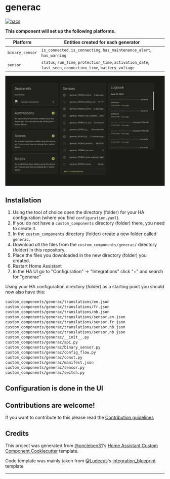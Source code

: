 # generac

[![hacs][hacsbadge]][hacs]

**This component will set up the following platforms.**

| Platform        | Entities created for each generator                                                                           |
| --------------- | ------------------------------------------------------------------------------------------------------------- |
| `binary_sensor` | `is_connected`, `is_connecting`, `has_maintenance_alert`, `has_warning`                                       |
| `sensor`        | `status`, `run_time`, `protection_time`, `activation_date`, `last_seen`, `connection_time`, `battery_voltage` |

![example][exampleimg]

## Installation

1. Using the tool of choice open the directory (folder) for your HA configuration (where you find `configuration.yaml`).
2. If you do not have a `custom_components` directory (folder) there, you need to create it.
3. In the `custom_components` directory (folder) create a new folder called `generac`.
4. Download _all_ the files from the `custom_components/generac/` directory (folder) in this repository.
5. Place the files you downloaded in the new directory (folder) you created.
6. Restart Home Assistant
7. In the HA UI go to "Configuration" -> "Integrations" click "+" and search for "generac"

Using your HA configuration directory (folder) as a starting point you should now also have this:

```text
custom_components/generac/translations/en.json
custom_components/generac/translations/fr.json
custom_components/generac/translations/nb.json
custom_components/generac/translations/sensor.en.json
custom_components/generac/translations/sensor.fr.json
custom_components/generac/translations/sensor.nb.json
custom_components/generac/translations/sensor.nb.json
custom_components/generac/__init__.py
custom_components/generac/api.py
custom_components/generac/binary_sensor.py
custom_components/generac/config_flow.py
custom_components/generac/const.py
custom_components/generac/manifest.json
custom_components/generac/sensor.py
custom_components/generac/switch.py
```

## Configuration is done in the UI

<!---->

## Contributions are welcome!

If you want to contribute to this please read the [Contribution guidelines](CONTRIBUTING.md)

## Credits

This project was generated from [@oncleben31](https://github.com/oncleben31)'s [Home Assistant Custom Component Cookiecutter](https://github.com/oncleben31/cookiecutter-homeassistant-custom-component) template.

Code template was mainly taken from [@Ludeeus](https://github.com/ludeeus)'s [integration_blueprint][integration_blueprint] template

---

[integration_blueprint]: https://github.com/custom-components/integration_blueprint
[black]: https://github.com/psf/black
[black-shield]: https://img.shields.io/badge/code%20style-black-000000.svg?style=for-the-badge
[buymecoffee]: https://www.buymeacoffee.com/bentekkie
[buymecoffeebadge]: https://img.shields.io/badge/buy%20me%20a%20coffee-donate-yellow.svg?style=for-the-badge
[commits-shield]: https://img.shields.io/github/commit-activity/y/bentekkie/ha-generac.svg?style=for-the-badge
[commits]: https://github.com/bentekkie/ha-generac/commits/main
[hacs]: https://hacs.xyz
[hacsbadge]: https://img.shields.io/badge/HACS-Custom-orange.svg?style=for-the-badge
[discord]: https://discord.gg/Qa5fW2R
[discord-shield]: https://img.shields.io/discord/330944238910963714.svg?style=for-the-badge
[exampleimg]: example.png
[forum-shield]: https://img.shields.io/badge/community-forum-brightgreen.svg?style=for-the-badge
[forum]: https://community.home-assistant.io/
[license-shield]: https://img.shields.io/github/license/bentekkie/ha-generac.svg?style=for-the-badge
[maintenance-shield]: https://img.shields.io/badge/maintainer-%40bentekkie-blue.svg?style=for-the-badge
[pre-commit]: https://github.com/pre-commit/pre-commit
[pre-commit-shield]: https://img.shields.io/badge/pre--commit-enabled-brightgreen?style=for-the-badge
[releases-shield]: https://img.shields.io/github/release/bentekkie/ha-generac.svg?style=for-the-badge
[releases]: https://github.com/bentekkie/ha-generac/releases
[user_profile]: https://github.com/bentekkie
